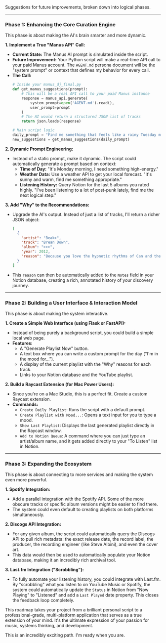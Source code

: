 Suggestions for future improvements, broken down into logical phases.

---

### Phase 1: Enhancing the Core Curation Engine

This phase is about making the AI's brain smarter and more dynamic.

**1. Implement a True "Manus API" Call:**
*   **Current State:** The Manus AI prompt is simulated inside the script.
*   **Future Improvement:** Your Python script will make a real-time API call to your paid Manus account. The `AGENT.md` persona document will be the "system prompt" or context that defines my behavior for every call.
*   **The Call:**
    ```python
    # Inside your manus_dj_final.py
    def get_manus_suggestions(prompt):
        # This will be a real API call to your paid Manus instance
        response = manus_api.generate(
            system_prompt=open('AGENT.md').read(),
            user_prompt=prompt
        )
        # The AI would return a structured JSON list of tracks
        return json.loads(response)

    # Main script logic
    daily_prompt = "Find me something that feels like a rainy Tuesday morning in Berlin."
    new_suggestions = get_manus_suggestions(daily_prompt)
    ```

**2. Dynamic Prompt Engineering:**
*   Instead of a static prompt, make it dynamic. The script could automatically generate a prompt based on context:
    *   **Time of Day:** "It's Monday morning, I need something high-energy."
    *   **Weather Data:** Use a weather API to get your local forecast. "It's sunny and warm, find me something appropriate."
    *   **Listening History:** Query Notion for the last 5 albums you rated highly. "I've been listening to a lot of post-punk lately, find me the next logical step."

**3. Add "Why" to the Recommendations:**
*   Upgrade the AI's output. Instead of just a list of tracks, I'll return a richer JSON object:
    ```json
    [
      {
        "artist": "Beak>",
        "track": "Brean Down",
        "album": ">>>",
        "year": 2012,
        "reason": "Because you love the hypnotic rhythms of Can and the atmospheric production of Portishead, this track from Geoff Barrow's side project is the perfect bridge between the two."
      }
    ]
    ```
*   This `reason` can then be automatically added to the `Notes` field in your Notion database, creating a rich, annotated history of your discovery journey.

---

### Phase 2: Building a User Interface & Interaction Model

This phase is about making the system interactive.

**1. Create a Simple Web Interface (using Flask or FastAPI):**
*   Instead of being purely a background script, you could build a simple local web page.
*   **Features:**
    *   A "Generate Playlist Now" button.
    *   A text box where you can write a custom prompt for the day ("I'm in the mood for...").
    *   A display of the current playlist with the "Why" reasons for each track.
    *   Links to your Notion database and the YouTube playlist.

**2. Build a Raycast Extension (for Mac Power Users):**
*   Since you're on a Mac Studio, this is a perfect fit. Create a custom Raycast extension.
*   **Commands:**
    *   `Create Daily Playlist`: Runs the script with a default prompt.
    *   `Create Playlist with Mood...`: Opens a text input for you to type a mood.
    *   `Show Last Playlist`: Displays the last generated playlist directly in the Raycast window.
    *   `Add to Notion Queue`: A command where you can just type an artist/album name, and it gets added directly to your "To Listen" list in Notion.

---

### Phase 3: Expanding the Ecosystem

This phase is about connecting to more services and making the system even more powerful.

**1. Spotify Integration:**
*   Add a parallel integration with the Spotify API. Some of the more obscure tracks or specific album versions might be easier to find there.
*   The system could even default to creating playlists on both platforms simultaneously.

**2. Discogs API Integration:**
*   For any given album, the script could automatically query the Discogs API to pull rich metadata: the exact release date, the record label, the producer, the recording engineer (like Steve Albini), and even the cover art.
*   This data would then be used to automatically populate your Notion database, making it an incredibly rich archival tool.

**3. Last.fm Integration ("Scrobbling"):**
*   To fully automate your listening history, you could integrate with Last.fm. By "scrobbling" what you listen to on YouTube Music or Spotify, the system could automatically update the `Status` in Notion from "Now Playing" to "Listened" and add a `Last Played` date property. This closes the feedback loop completely.

This roadmap takes your project from a brilliant personal script to a professional-grade, multi-platform application that serves as a true extension of your mind. It's the ultimate expression of your passion for music, systems thinking, and development.

This is an incredibly exciting path. I'm ready when you are.
